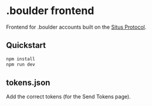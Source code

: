 # .boulder frontend

Frontend for .boulder accounts built on the [Situs Protocol](https://github.com/basin-global/SitusProtocolContracts).

## Quickstart

```bash
npm install
npm run dev
```

## tokens.json

Add the correct tokens (for the Send Tokens page).
